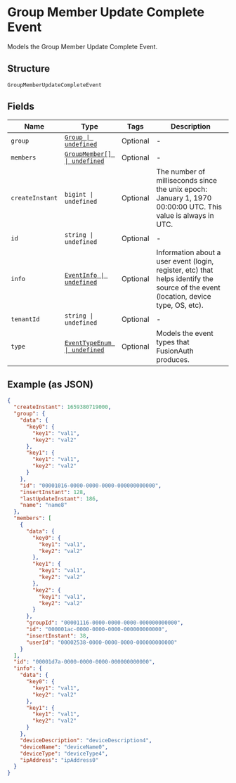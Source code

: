 
# Group Member Update Complete Event

Models the Group Member Update Complete Event.

## Structure

`GroupMemberUpdateCompleteEvent`

## Fields

| Name | Type | Tags | Description |
|  --- | --- | --- | --- |
| `group` | [`Group \| undefined`](../../doc/models/group.md) | Optional | - |
| `members` | [`GroupMember[] \| undefined`](../../doc/models/group-member.md) | Optional | - |
| `createInstant` | `bigint \| undefined` | Optional | The number of milliseconds since the unix epoch: January 1, 1970 00:00:00 UTC. This value is always in UTC. |
| `id` | `string \| undefined` | Optional | - |
| `info` | [`EventInfo \| undefined`](../../doc/models/event-info.md) | Optional | Information about a user event (login, register, etc) that helps identify the source of the event (location, device type, OS, etc). |
| `tenantId` | `string \| undefined` | Optional | - |
| `type` | [`EventTypeEnum \| undefined`](../../doc/models/event-type-enum.md) | Optional | Models the event types that FusionAuth produces. |

## Example (as JSON)

```json
{
  "createInstant": 1659380719000,
  "group": {
    "data": {
      "key0": {
        "key1": "val1",
        "key2": "val2"
      },
      "key1": {
        "key1": "val1",
        "key2": "val2"
      }
    },
    "id": "00001016-0000-0000-0000-000000000000",
    "insertInstant": 128,
    "lastUpdateInstant": 186,
    "name": "name8"
  },
  "members": [
    {
      "data": {
        "key0": {
          "key1": "val1",
          "key2": "val2"
        },
        "key1": {
          "key1": "val1",
          "key2": "val2"
        },
        "key2": {
          "key1": "val1",
          "key2": "val2"
        }
      },
      "groupId": "00001116-0000-0000-0000-000000000000",
      "id": "000001ac-0000-0000-0000-000000000000",
      "insertInstant": 38,
      "userId": "00002538-0000-0000-0000-000000000000"
    }
  ],
  "id": "00001d7a-0000-0000-0000-000000000000",
  "info": {
    "data": {
      "key0": {
        "key1": "val1",
        "key2": "val2"
      },
      "key1": {
        "key1": "val1",
        "key2": "val2"
      }
    },
    "deviceDescription": "deviceDescription4",
    "deviceName": "deviceName0",
    "deviceType": "deviceType4",
    "ipAddress": "ipAddress0"
  }
}
```


